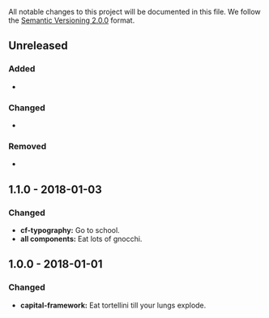 All notable changes to this project will be documented in this file.
We follow the [Semantic Versioning 2.0.0](http://semver.org/) format.

## Unreleased

### Added
-

### Changed
-

### Removed
-

## 1.1.0 - 2018-01-03

### Changed
- **cf-typography:** Go to school.
- **all components:** Eat lots of gnocchi.

## 1.0.0 - 2018-01-01

### Changed
- **capital-framework:** Eat tortellini till your lungs explode.

